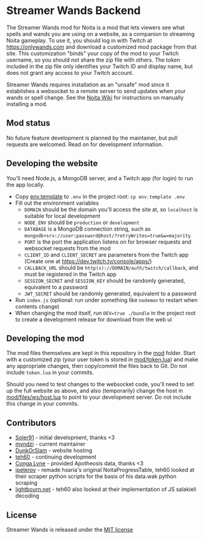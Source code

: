 # Streamer Wands Backend

The Streamer Wands mod for Noita is a mod that lets viewers see what spells and wands you are using on a website, as a companion to streaming Noita gameplay.
To use it, you should log in with Twitch at <https://onlywands.com> and download a customized mod package from that site. This customization "binds" your copy
of the mod to your Twitch username, so you should not share the zip file with others. The token included in the zip file only identifies your Twitch ID and
display name, but does not grant any access to your Twitch account.

Streamer Wands requires installation as an "unsafe" mod since it establishes a websocket to a remote server to send updates when your wands or spell change.
See the [Noita Wiki](https://noita.wiki.gg/wiki/How_to_install_mods#Manual) for instructions on manually installing a mod.

## Mod status

No future feature development is planned by the maintainer, but pull requests are welcomed. Read on for development information.

## Developing the website

You'll need Node.js, a MongoDB server, and a Twitch app (for login) to run the app locally.

- Copy [env.template](env.template) to `.env` in the project root: `cp env.template .env`
- Fill out the environment variables
  - `DOMAIN` should be the domain you'll access the site at, so `localhost` is suitable for local development
  - `NODE_ENV` should be `production` or `development`
  - `DATABASE` is a MongoDB connection string, such as `mongodb+srv://user:password@host/?retryWrites=true&w=majority`
  - `PORT` is the port the application listens on for browser requests and websocket requests from the mod
  - `CLIENT_ID` and `CLIENT_SECRET` are parameters from the Twitch app (Create one at <https://dev.twitch.tv/console/apps/>)
  - `CALLBACK_URL` should be `http(s)://DOMAIN/auth/twitch/callback`, and must be registered in the Twitch app
  - `SESSION_SECRET` and `SESSION_KEY` should be randomly generated, equivalent to a password
  - `JWT_SECRET` should be randomly generated, equivalent to a password
- Run `index.js` (optional: run under something like `nodemon` to restart when contents change)
- When changing the mod itself, run `DEV=true ./bundle` in the project root to create a development release for download from the web ui

## Developing the mod

The mod files themselves are kept in this repository in the [mod](mod) folder. Start with a customized zip (your user token is stored in [mod/token.lua](mod/token.lua))
and make any appropriate changes, then copy/commit the files back to Git. Do not include `token.lua` in your commits.

Should you need to test changes to the websocket code, you'll need to set up the full website as above, and also (temporarily) change the host in [mod/files/ws/host.lua](mod/files/ws/host.lua)
to point to your development server. Do not include this change in your commits.

## Contributors

- [Soler91](https://github.com/soler91) - initial development, thanks <3
- [myndzi](https://github.com/myndzi) - current maintainer
- [DunkOrSlam](https://twitch.tv/dunkorslam) - website hosting
- [teh60](https://github.com/teh60) - continuing development
- [Conga Lyne](https://github.com/Conga0) - provided Apotheosis data, thanks <3
- [ipeterov](https://github.com/ipeterov/noita-progress) - remade hsaria's original NoitaProgressTable, teh60 looked at their scraper python scripts for the basis of his data.wak python scraping
- [lightbourn.net](https://lightbourn.net/games/Noita/editor.html) - teh60 also looked at their implementation of JS salakieli decoding

## License

Streamer Wands is released under the [MIT license](https://www.tldrlegal.com/license/mit-license)

